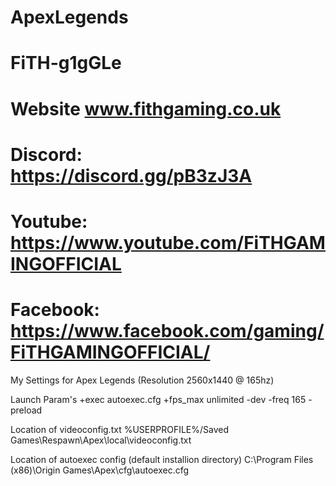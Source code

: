 # ApexLegends
# FiTH-g1gGLe
# Website 		www.fithgaming.co.uk
# Discord: 	https://discord.gg/pB3zJ3A
# Youtube: 	https://www.youtube.com/FiTHGAMINGOFFICIAL
# Facebook: 	https://www.facebook.com/gaming/FiTHGAMINGOFFICIAL/

My Settings for Apex Legends (Resolution 2560x1440 @ 165hz)

Launch Param's
+exec autoexec.cfg +fps_max unlimited -dev -freq 165 -preload

Location of videoconfig.txt
%USERPROFILE%/Saved Games\Respawn\Apex\local\videoconfig.txt

Location of autoexec config (default installion directory)
C:\Program Files (x86)\Origin Games\Apex\cfg\autoexec.cfg

